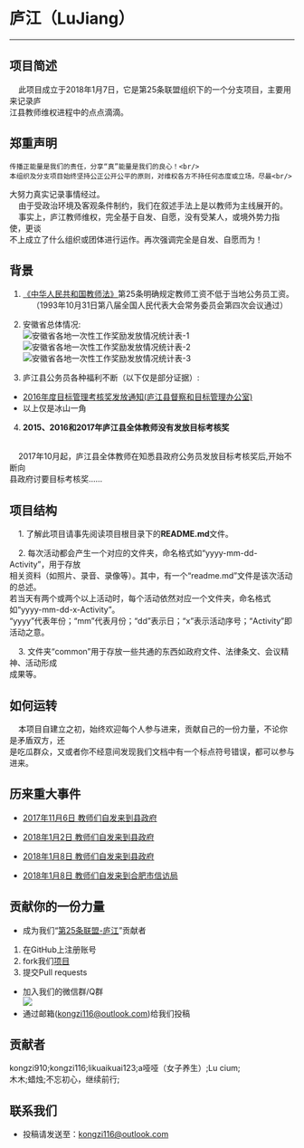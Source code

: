 # 庐江（LuJiang）
---------------
## 项目简述

    此项目成立于2018年1月7日，它是第25条联盟组织下的一个分支项目，主要用来记录庐<br/>
江县教师维权进程中的点点滴滴。
## 郑重声明

    传播正能量是我们的责任，分享“真”能量是我们的良心！<br/>
    本组织及分支项目始终坚持公正公开公平的原则，对维权各方不持任何态度或立场，尽最<br/>
大努力真实记录事情经过。<br/>
    由于受政治环境及客观条件制约，我们在叙述手法上是以教师为主线展开的。<br/>
    事实上，庐江教师维权，完全基于自发、自愿，没有受某人，或境外势力指使，更谈<br/>
不上成立了什么组织或团体进行运作。再次强调完全是自发、自愿而为！<br/>
## 背景

1. [《中华人民共和国教师法》](https://learn.tsinghua.edu.cn/flfg/js/jiaoshifa.htm)第25条明确规定教师工资不低于当地公务员工资。<br/>
    （1993年10月31日第八届全国人民代表大会常务委员会第四次会议通过）
2. 安徽省总体情况:<br/>
![安徽省各地一次性工作奖励发放情况统计表-1]( https://github.com/25thAssociation/LuJiang/blob/master/common/%E5%90%84%E5%9C%B0%E4%B8%80%E6%AC%A1%E6%80%A7%E5%B7%A5%E4%BD%9C%E5%A5%96%E5%8A%B1%E5%8F%91%E6%94%BE%E6%83%85%E5%86%B5%E7%BB%9F%E8%AE%A1%E8%A1%A8(%E5%AE%89%E5%BE%BD%E7%9C%81%E6%95%99%E8%82%B2%E5%8E%85)-1.png )
![安徽省各地一次性工作奖励发放情况统计表-2]( https://github.com/25thAssociation/LuJiang/blob/master/common/%E5%90%84%E5%9C%B0%E4%B8%80%E6%AC%A1%E6%80%A7%E5%B7%A5%E4%BD%9C%E5%A5%96%E5%8A%B1%E5%8F%91%E6%94%BE%E6%83%85%E5%86%B5%E7%BB%9F%E8%AE%A1%E8%A1%A8(%E5%AE%89%E5%BE%BD%E7%9C%81%E6%95%99%E8%82%B2%E5%8E%85)-2.png)
![安徽省各地一次性工作奖励发放情况统计表-3]( https://github.com/25thAssociation/LuJiang/blob/master/common/%E5%90%84%E5%9C%B0%E4%B8%80%E6%AC%A1%E6%80%A7%E5%B7%A5%E4%BD%9C%E5%A5%96%E5%8A%B1%E5%8F%91%E6%94%BE%E6%83%85%E5%86%B5%E7%BB%9F%E8%AE%A1%E8%A1%A8(%E5%AE%89%E5%BE%BD%E7%9C%81%E6%95%99%E8%82%B2%E5%8E%85)-3.png )

3. 庐江县公务员各种福利不断（以下仅是部分证据）:<br/>
- [2016年度目标管理考核奖发放通知(庐江县督察和目标管理办公室)](https://github.com/25thAssociation/LuJiang/blob/master/common/2016%E5%B9%B4%E5%BA%A6%E7%9B%AE%E6%A0%87%E7%AE%A1%E7%90%86%E8%80%83%E6%A0%B8%E5%A5%96%E5%8F%91%E6%94%BE%E9%80%9A%E7%9F%A5(%E5%BA%90%E6%B1%9F%E5%8E%BF%E7%9D%A3%E5%AF%9F%E5%92%8C%E7%9B%AE%E6%A0%87%E7%AE%A1%E7%90%86%E5%8A%9E%E5%85%AC%E5%AE%A4).png)
- 以上仅是冰山一角
4. **2015、2016和2017年庐江县全体教师没有发放目标考核奖**<br/>
<br/>
    2017年10月起，庐江县全体教师在知悉县政府公务员发放目标考核奖后,开始不断向<br/>
县政府讨要目标考核奖……

## 项目结构

    1. 了解此项目请事先阅读项目根目录下的**README.md**文件。 <br/>
    
    2. 每次活动都会产生一个对应的文件夹，命名格式如“yyyy-mm-dd-Activity”，用于存放<br/>
        相关资料（如照片、录音、录像等）。其中，有一个“readme.md”文件是该次活动的总述。<br/>
        若当天有两个或两个以上活动时，每个活动依然对应一个文件夹，命名格式如“yyyy-mm-dd-x-Activity”。<br/>
        “yyyy”代表年份；“mm”代表月份；“dd”表示日；“x”表示活动序号；“Activity”即活动之意。<br/>

    3. 文件夹“common”用于存放一些共通的东西如政府文件、法律条文、会议精神、活动形成<br/>
成果等。<br/>
    
## 如何运转

    本项目自建立之初，始终欢迎每个人参与进来，贡献自己的一份力量，不论你是矛盾双方，还<br/>
是吃瓜群众，又或者你不经意间发现我们文档中有一个标点符号错误，都可以参与进来。<br/>

## 历来重大事件
- [2017年11月6日 教师们自发来到县政府](https://github.com/25thAssociation/LuJiang/blob/master/2017-11-6-Activity/readme.md)

- [2018年1月2日 教师们自发来到县政府](https://github.com/25thAssociation/LuJiang/blob/master/2018-1-2-Activity/readme.md)

- [2018年1月8日 教师们自发来到县政府](https://github.com/25thAssociation/LuJiang/blob/master/2018-1-8-Activity/readme.md)

- [2018年1月8日 教师们自发来到合肥市信访局](https://github.com/25thAssociation/LuJiang/blob/master/2018-1-8-2-Activity/readme.md)

## 贡献你的一份力量
- 成为我们“[第25条联盟-庐江](https://github.com/25thAssociation/LuJiang?from=groupmessage)”贡献者<br/>
1. 在GitHub上注册账号
2. fork我们[项目](https://github.com/25thAssociation/LuJiang/)
3. 提交Pull requests
- 加入我们的微信群/Q群<br/>
![](https://github.com/25thAssociation/LuJiang/blob/master/common/%E5%AE%89%E5%BE%BD%E6%95%99%E5%B8%88%E4%BF%A1%E6%81%AF%E4%BA%A4%E6%B5%81QQ%E7%BE%A4%E4%BA%8C%E7%BB%B4%E7%A0%81.png)
- 通过邮箱(kongzi116@outlook.com)给我们投稿
## 贡献者
kongzi910;kongzi116;likuaikuai123;a哑哑（女子养生）;Lu cium;<br/>
木木;蜡烛;不忘初心，继续前行;<br/>
## 联系我们
- 投稿请发送至：kongzi116@outlook.com
